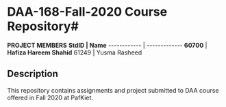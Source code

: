# DAA-168-Fall-2020 Course Repository#
**PROJECT MEMBERS**
**StdID | Name**
------------ | -------------
**60700** | **Hafiza Hareem Shahid** 
61249 | Yusma Rasheed
## Description ##
This repository contains assignments and project submitted to DAA course offered in Fall 2020 at PafKiet.


	
